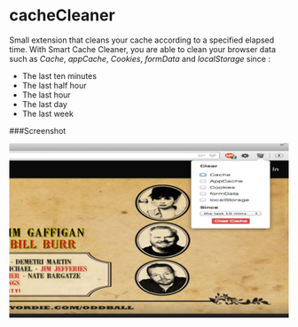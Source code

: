 cacheCleaner
============

Small extension that cleans your cache according to a specified elapsed time.
With Smart Cache Cleaner,  you are able to clean your browser data such as *Cache*, *appCache*, *Cookies*, *formData* and *localStorage* since :

- The last ten minutes
- The last half hour
- The last hour
- The last day
- The last week 

###Screenshot

![SmartCacheCleaner](static/screenshots/SmartCacheCleaner.png)
